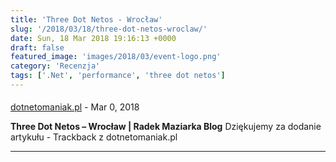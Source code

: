 ```yaml
---
title: 'Three Dot Netos - Wrocław'
slug: '/2018/03/18/three-dot-netos-wroclaw/'
date: Sun, 18 Mar 2018 19:16:13 +0000
draft: false
featured_image: 'images/2018/03/event-logo.png'
category: 'Recenzja'
tags: ['.Net', 'performance', 'three dot netos']
---
```



#### 
[dotnetomaniak.pl](https://dotnetomaniak.pl/Three-Dot-Netos-Wroclaw-Radek-Maziarka-Blog "") - <time datetime="2018-03-18 20:30:29">Mar 0, 2018</time>

**Three Dot Netos – Wrocław | Radek Maziarka Blog** Dziękujemy za dodanie artykułu - Trackback z dotnetomaniak.pl
<hr />
